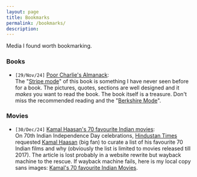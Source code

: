 ```yaml
---
layout: page
title: Bookmarks
permalink: /bookmarks/
description: 
---
```

Media I found worth bookmarking.

<!--
### Webpages
### Quotes and Excerpts
-->
### Books
- `[29/Nov/24]` [Poor Charlie's Almanack](https://www.stripe.press/poor-charlies-almanack):<br>
The "[Stripe mode](https://www.stripe.press/poor-charlies-almanack)" of this book is something I have never seen before for a book. The pictures, quotes, sections are well designed and it _makes_ you want to read the book. The book itself is a treasure. Don't miss the recommended reading and the "[Berkshire Mode](https://www.stripe.press/poor-charlies-almanack/book)".

### Movies
- `[30/Dec/24]` [Kamal Haasan's 70 favourite Indian movies](https://web.archive.org/web/20240805130423/https://www.hindustantimes.com/interactives/kamal-hassan-70-movies/#expand):<br>
On 70th Indian Independence Day celebrations, [Hindustan Times](https://hindustantimes.com) requested [Kamal Haasan](https://wikipedia.org/wiki/Kamal_Haasan) (big fan) to curate a list of his favourite 70 Indian films and why (obviously the list is limited to movies released till 2017). The article is lost probably in a website rewrite but wayback machine to the rescue. If wayback machine fails, here is my local copy sans images: [Kamal's 70 favourite Indian Movies](/kamal-70-films).

